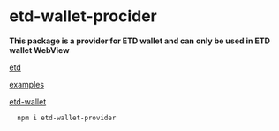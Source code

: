 # etd-wallet-procider

__This package is a provider for ETD wallet and can only be used in ETD wallet WebView__

[etd](https://etd.inc/)

[examples](https://wallet-provider-docs-eight.vercel.app/docs/Examples/React)

[etd-wallet](https://github.com/kangshuisheng/etd_wallet/releases/tag/1.4.1)

``` shell
  npm i etd-wallet-provider
```
